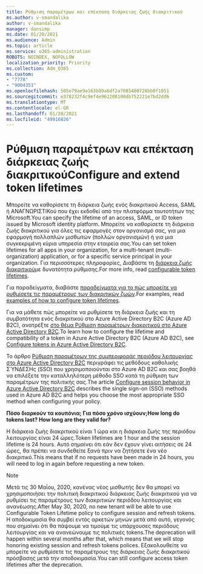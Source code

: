 ```yaml
---
title: Ρύθμιση παραμέτρων και επέκταση διάρκειας ζωής διακριτικού
ms.author: v-smandalika
author: v-smandalika
manager: dansimp
ms.date: 01/20/2021
ms.audience: Admin
ms.topic: article
ms.service: o365-administration
ROBOTS: NOINDEX, NOFOLLOW
localization_priority: Priority
ms.collection: Adm_O365
ms.custom:
- "7778"
- "9004351"
ms.openlocfilehash: 505e79ae9a163b89a6df2a7085480728bb0f1051
ms.sourcegitcommit: e378232f4c9ef4e962208100db752221e7bd2dd6
ms.translationtype: MT
ms.contentlocale: el-GR
ms.lasthandoff: 01/20/2021
ms.locfileid: "49916826"
---
```

# <a name="configure-and-extend-token-lifetimes"></a><span data-ttu-id="8cc6f-102">Ρύθμιση παραμέτρων και επέκταση διάρκειας ζωής διακριτικού</span><span class="sxs-lookup"><span data-stu-id="8cc6f-102">Configure and extend token lifetimes</span></span>

<span data-ttu-id="8cc6f-103">Μπορείτε να καθορίσετε τη διάρκεια ζωής ενός διακριτικού Access, SAML ή ΑΝΑΓΝΩΡΙΣΤΙΚού που έχει εκδοθεί από την πλατφόρμα ταυτοτήτων της Microsoft.</span><span class="sxs-lookup"><span data-stu-id="8cc6f-103">You can specify the lifetime of an access, SAML, or ID token issued by Microsoft identity platform.</span></span> <span data-ttu-id="8cc6f-104">Μπορείτε να καθορίσετε τη διάρκεια ζωής διακριτικού για όλες τις εφαρμογές στον οργανισμό σας, για μια εφαρμογή πολλαπλών μισθωτών (πολλών οργανισμών) ή για μια συγκεκριμένη κύρια υπηρεσία στην εταιρεία σας.</span><span class="sxs-lookup"><span data-stu-id="8cc6f-104">You can set token lifetimes for all apps in your organization, for a multi-tenant (multi-organization) application, or for a specific service principal in your organization.</span></span> <span data-ttu-id="8cc6f-105">Για περισσότερες πληροφορίες, Διαβάστε τη [διάρκεια ζωής διακριτικού](https://docs.microsoft.com/azure/active-directory/develop/active-directory-configurable-token-lifetimes)με δυνατότητα ρύθμισης.</span><span class="sxs-lookup"><span data-stu-id="8cc6f-105">For more info, read [configurable token lifetimes](https://docs.microsoft.com/azure/active-directory/develop/active-directory-configurable-token-lifetimes).</span></span>

<span data-ttu-id="8cc6f-106">Για παραδείγματα, διαβάστε [παραδείγματα για το πώς μπορείτε να ρυθμίσετε τις παραμέτρους των διακριτικών ζωών](https://docs.microsoft.com/azure/active-directory/develop/configure-token-lifetimes).</span><span class="sxs-lookup"><span data-stu-id="8cc6f-106">For examples, read [examples of how to configure token lifetimes](https://docs.microsoft.com/azure/active-directory/develop/configure-token-lifetimes).</span></span>

<span data-ttu-id="8cc6f-107">Για να μάθετε πώς μπορείτε να ρυθμίσετε τη διάρκεια ζωής και τη συμβατότητα ενός διακριτικού στο Azure Active Directory B2C (Azure AD B2C), ανατρέξτε [στο θέμα Ρύθμιση παραμέτρων διακριτικού στο Azure Active Directory B2C](https://docs.microsoft.com/azure/active-directory-b2c/configure-tokens?pivots=b2c-user-flow).</span><span class="sxs-lookup"><span data-stu-id="8cc6f-107">To learn how to configure the lifetime and compatibility of a token in Azure Active Directory B2C (Azure AD B2C), see [Configure tokens in Azure Active Directory B2C](https://docs.microsoft.com/azure/active-directory-b2c/configure-tokens?pivots=b2c-user-flow).</span></span>

<span data-ttu-id="8cc6f-108">Το άρθρο [Ρύθμιση παραμέτρων της συμπεριφοράς περιόδου λειτουργίας στο Azure Active Directory B2C](https://docs.microsoft.com/azure/active-directory-b2c/session-behavior?pivots=b2c-user-flow) περιγράφει τις μεθόδους καθολικής ΣΎΝΔΕΣΗς (SSO) που χρησιμοποιούνται στο Azure AD B2C και σας βοηθά να επιλέξετε την καταλληλότερη μέθοδο SSO κατά τη ρύθμιση των παραμέτρων της πολιτικής σας.</span><span class="sxs-lookup"><span data-stu-id="8cc6f-108">The article [Configure session behavior in Azure Active Directory B2C](https://docs.microsoft.com/azure/active-directory-b2c/session-behavior?pivots=b2c-user-flow) describes the single sign-on (SSO) methods used in Azure AD B2C and helps you choose the most appropriate SSO method when configuring your policy.</span></span>

<span data-ttu-id="8cc6f-109">**Πόσο διαρκούν τα κουπόνια; Για πόσο χρόνο ισχύουν;**</span><span class="sxs-lookup"><span data-stu-id="8cc6f-109">**How long do tokens last? How long are they valid for?**</span></span>

<span data-ttu-id="8cc6f-110">Η διάρκεια ζωής διακριτικού είναι 1 ώρα και η διάρκεια ζωής της περιόδου λειτουργίας είναι 24 ώρες.</span><span class="sxs-lookup"><span data-stu-id="8cc6f-110">Token lifetimes are 1 hour and the session lifetime is 24 hours.</span></span> <span data-ttu-id="8cc6f-111">Αυτό σημαίνει ότι εάν δεν έχουν γίνει αιτήσεις σε 24 ώρες, θα πρέπει να συνδεθείτε ξανά πριν να ζητήσετε ένα νέο διακριτικό.</span><span class="sxs-lookup"><span data-stu-id="8cc6f-111">This means that if no requests have been made in 24 hours, you will need to log in again before requesting a new token.</span></span>

> [!NOTE]
> <span data-ttu-id="8cc6f-112">Μετά τις 30 Μαΐου, 2020, κανένας νέος μισθωτής δεν θα μπορεί να χρησιμοποιήσει την πολιτική διακριτικού διάρκειας ζωής διακριτικού για να ρυθμίσει τις παραμέτρους των διακριτικών περιόδου λειτουργίας και ανανέωσης.</span><span class="sxs-lookup"><span data-stu-id="8cc6f-112">After May 30, 2020, no new tenant will be able to use Configurable Token Lifetime policy to configure session and refresh tokens.</span></span> <span data-ttu-id="8cc6f-113">Η αποδοκιμασία θα συμβεί εντός αρκετών μηνών μετά από αυτό, γεγονός που σημαίνει ότι θα πάψουμε να τιμούμε τις υπάρχουσες περιόδους λειτουργίας και να ανανεώνουμε τις πολιτικές tokens.</span><span class="sxs-lookup"><span data-stu-id="8cc6f-113">The deprecation will happen within several months after that, which means that we will stop honoring existing session and refresh tokens polices.</span></span> <span data-ttu-id="8cc6f-114">Εξακολουθείτε να μπορείτε να ρυθμίσετε τις παραμέτρους της διάρκειας ζωής διακριτικού πρόσβασης μετά την αποδοκιμασία.</span><span class="sxs-lookup"><span data-stu-id="8cc6f-114">You can still configure access token lifetimes after the deprecation.</span></span>






